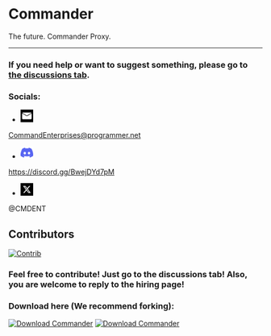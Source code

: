 # Commander
The future. Commander Proxy.
***
### If you need help or want to suggest something, please go to [the discussions tab](https://github.com/Command-Enterprises/Commander/discussions).
### Socials:
- <img src="static/assets/other/email.svg" width="25" height="25">   
CommandEnterprises@programmer.net 
- <img src="static/assets/other/discord.svg" width="25" height="25">  
https://discord.gg/BwejDYd7pM
- <img src="static/assets/other/x.png" width="25" height="25">  
@CMDENT


## Contributors
[![Contrib](https://contrib.rocks/image?repo=Command-Enterprises/Commander)](https://github.com/Command-Enterprises/Commander/graphs/contributors)

### Feel free to contribute! Just go to the discussions tab! Also, you are welcome to reply to the hiring page!

### Download here (We recommend forking):
[![Download Commander](https://a.fsdn.com/con/app/sf-download-button)](https://sourceforge.net/projects/commanderproxy/files/latest/download) [![Download Commander](https://img.shields.io/sourceforge/dt/commanderproxy.svg)](https://sourceforge.net/projects/commanderproxy/files/latest/download)
